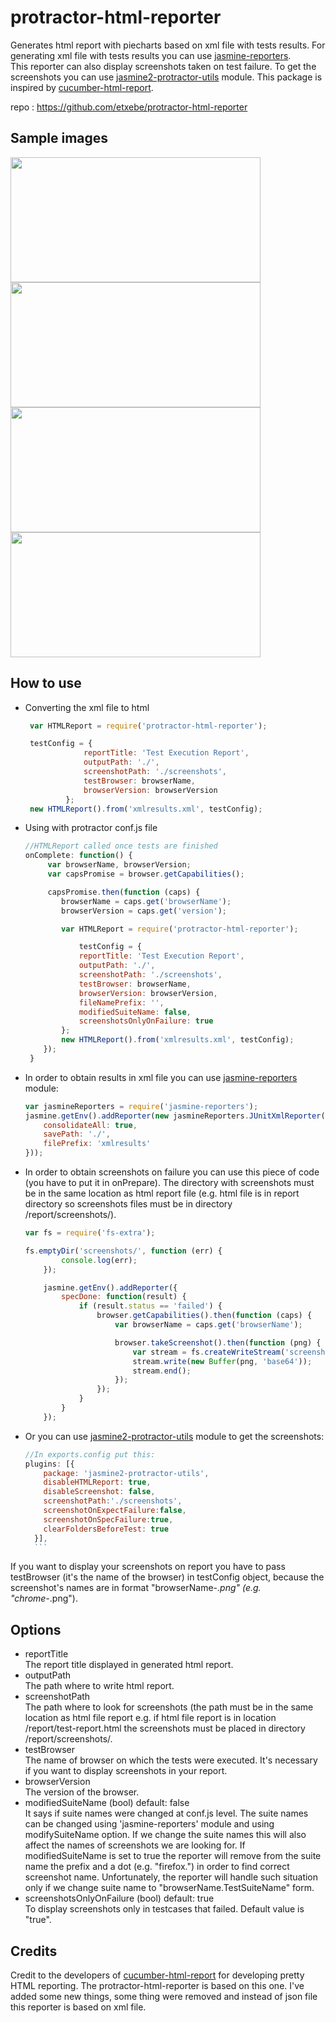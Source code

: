 protractor-html-reporter
=================================

Generates html report with piecharts based on xml file with tests results. For generating xml file with tests results you can use  [jasmine-reporters](https://www.npmjs.com/package/jasmine-reporters).   
This reporter can also display screenshots taken on test failure. To get the screenshots you can use [jasmine2-protractor-utils](https://www.npmjs.com/package/jasmine2-protractor-utils) module.
This package is inspired by [cucumber-html-report](https://www.npmjs.com/package/cucumber-html-reporter).

repo : https://github.com/etxebe/protractor-html-reporter

Sample images
----------------------------------
<img src="https://raw.githubusercontent.com/etxebe/protractor-html-reporter/master/sample1.jpg" width="400" height="200" />
<img src="https://raw.githubusercontent.com/etxebe/protractor-html-reporter/master/sample2.jpg" width="400" height="200" />
<img src="https://raw.githubusercontent.com/etxebe/protractor-html-reporter/master/sample3.jpg" width="400" height="200" />
<img src="https://raw.githubusercontent.com/etxebe/protractor-html-reporter/master/sample4.jpg" width="400" height="200" />

How to use
----------------------------------
* Converting the xml file to html
   ```javascript
    var HTMLReport = require('protractor-html-reporter');

	testConfig = {
                reportTitle: 'Test Execution Report',
                outputPath: './',
                screenshotPath: './screenshots',
                testBrowser: browserName,
                browserVersion: browserVersion
            };
    new HTMLReport().from('xmlresults.xml', testConfig);
    ```

* Using with protractor conf.js file

    ```javascript	
    //HTMLReport called once tests are finished
    onComplete: function() {
         var browserName, browserVersion;
         var capsPromise = browser.getCapabilities();

         capsPromise.then(function (caps) {
            browserName = caps.get('browserName');
            browserVersion = caps.get('version');

            var HTMLReport = require('protractor-html-reporter');

                testConfig = {
                reportTitle: 'Test Execution Report',
                outputPath: './',
                screenshotPath: './screenshots',
                testBrowser: browserName,
                browserVersion: browserVersion,
                fileNamePrefix: '',
                modifiedSuiteName: false,
                screenshotsOnlyOnFailure: true
            };
            new HTMLReport().from('xmlresults.xml', testConfig);
        });
     }
     ```

* In order to obtain results in xml file you can use [jasmine-reporters](https://www.npmjs.com/package/jasmine-reporters) module:

    ```javascript
    var jasmineReporters = require('jasmine-reporters');
    jasmine.getEnv().addReporter(new jasmineReporters.JUnitXmlReporter({
        consolidateAll: true,
        savePath: './',
        filePrefix: 'xmlresults'
    }));
    ```
	
* In order to obtain screenshots on failure you can use this piece of code (you have to put it in onPrepare). The directory with screenshots must be in the same location as html report file (e.g. html file is in report directory so screenshots files must be in directory /report/screenshots/).

	```javascript
	var fs = require('fs-extra');
	
	fs.emptyDir('screenshots/', function (err) {
            console.log(err);
        });

        jasmine.getEnv().addReporter({
            specDone: function(result) {
                if (result.status == 'failed') {
                    browser.getCapabilities().then(function (caps) {
                        var browserName = caps.get('browserName');

                        browser.takeScreenshot().then(function (png) {
                            var stream = fs.createWriteStream('screenshots/' + browserName + '-' + result.fullName+ '.png');
                            stream.write(new Buffer(png, 'base64'));
                            stream.end();
                        });
                    });
                }
            }
        });
	```
* Or you can use [jasmine2-protractor-utils](https://www.npmjs.com/package/jasmine2-protractor-utils) module to get the screenshots:

	```javascript
	//In exports.config put this:
    plugins: [{
        package: 'jasmine2-protractor-utils',
        disableHTMLReport: true,
        disableScreenshot: false,
        screenshotPath:'./screenshots',
        screenshotOnExpectFailure:false,
        screenshotOnSpecFailure:true,
        clearFoldersBeforeTest: true
      }],
      ```
If you want to display your screenshots on report you have to pass testBrowser (it's the name of the browser) in testConfig object, because the screenshot's names are in format "browserName-*.png" (e.g. "chrome-*.png").

Options
----------------------------------      
* reportTitle  
The report title displayed in generated html report.  
* outputPath  
The path where to write html report.
* screenshotPath  
The path where to look for screenshots (the path must be in the same location as html file report e.g. if html file report is in location /report/test-report.html the screenshots must be placed in directory /report/screenshots/.
* testBrowser   
The name of browser on which the tests were executed. It's necessary if you want to display screenshots in your report.
* browserVersion   
The version of the browser.
*  modifiedSuiteName (bool) default: false  
It says if suite names were changed at conf.js level. The suite names can be changed using 'jasmine-reporters' module and using modifySuiteName option. If we change the suite names this will also affect the names of screenshots we are looking for. If modifiedSuiteName is set to true the reporter will remove from the suite name the prefix and a dot (e.g. "firefox.") in order to find correct screenshot name. Unfortunately, the reporter will handle such situation only if we change suite name to "browserName.TestSuiteName" form.
* screenshotsOnlyOnFailure (bool) default: true   
To display screenshots only in testcases that failed. Default value is "true".

Credits
----------------------------------
Credit to the developers of [cucumber-html-report](https://www.npmjs.com/package/cucumber-html-reporter) for developing pretty HTML reporting. The protractor-html-reporter is based on this one. I've added some new things, some thing were removed and instead of json file this reporter is based on xml file.


